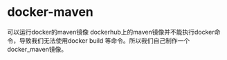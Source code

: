 # docker-maven
可以运行docker的maven镜像
dockerhub上的maven镜像并不能执行docker命令，导致我们无法使用docker build 等命令。所以我们自己制作一个docker_maven镜像。
